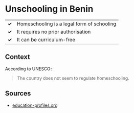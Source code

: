 # Unschooling in Benin
| | |
|-|-|
| __✓__ | Homeschooling is a legal form of schooling |
| __✓__ | It requires no prior authorisation |
| __✓__ | It can be curriculum-free |

## Context

According to UNESCO :

> The country does not seem to regulate homeschooling.

## Sources

* [education-profiles.org](https://education-profiles.org/fr/afrique-sub-saharienne/benin/~acteurs-non-etatiques-dans-leducation)
